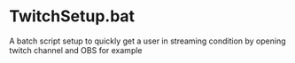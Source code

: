 # TwitchSetup.bat
A batch script setup to quickly get a user in streaming condition by opening twitch channel and OBS for example
